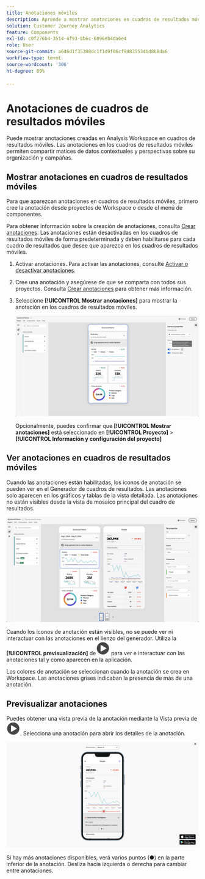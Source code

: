 ```yaml
---
title: Anotaciones móviles
description: Aprende a mostrar anotaciones en cuadros de resultados móviles.
solution: Customer Journey Analytics
feature: Components
exl-id: c0f276b4-3514-4f93-8b6c-6896eb4da6e4
role: User
source-git-commit: a646d1f35308dc1f1d9f06cf94835534bd8b8da6
workflow-type: tm+mt
source-wordcount: '306'
ht-degree: 89%

---
```



# Anotaciones de cuadros de resultados móviles

Puede mostrar anotaciones creadas en Analysis Workspace en cuadros de resultados móviles. Las anotaciones en los cuadros de resultados móviles permiten compartir matices de datos contextuales y perspectivas sobre su organización y campañas.


## Mostrar anotaciones en cuadros de resultados móviles

Para que aparezcan anotaciones en cuadros de resultados móviles, primero cree la anotación desde proyectos de Workspace o desde el menú de componentes.

Para obtener información sobre la creación de anotaciones, consulta [Crear anotaciones](create-annotations.md). Las anotaciones están desactivadas en los cuadros de resultados móviles de forma predeterminada y deben habilitarse para cada cuadro de resultados que desee que aparezca en los cuadros de resultados móviles.

1. Activar anotaciones. Para activar las anotaciones, consulte [Activar o desactivar anotaciones](overview.md#turn-annotations-on-or-off).

1. Cree una anotación y asegúrese de que se comparta con todos sus proyectos. Consulta [Crear anotaciones](create-annotations.md) para obtener más información.

1. Seleccione **[!UICONTROL Mostrar anotaciones]** para mostrar la anotación en los cuadros de resultados móviles.

   ![Opciones de anotaciones para móviles para cuadros de resultados.](assets/annotations-scorecard-onoff.png)

   Opcionalmente, puedes confirmar que **[!UICONTROL Mostrar anotaciones]** está seleccionado en **[!UICONTROL Proyecto]** > **[!UICONTROL Información y configuración del proyecto]**

## Ver anotaciones en cuadros de resultados móviles

Cuando las anotaciones están habilitadas, los iconos de anotación se pueden ver en el Generador de cuadros de resultados. Las anotaciones solo aparecen en los gráficos y tablas de la vista detallada. Las anotaciones no están visibles desde la vista de mosaico principal del cuadro de resultados.

![Creador de cuadros de resultados que resalta los iconos de anotación.](assets/annotations-scorecard.png)

Cuando los iconos de anotación están visibles, no se puede ver ni interactuar con las anotaciones en el lienzo del generador. Utiliza la **[!UICONTROL previsualización]** de![PlayCircle](/help/assets/icons/PlayCircle.svg) para ver e interactuar con las anotaciones tal y como aparecen en la aplicación.

Los colores de anotación se seleccionan cuando la anotación se crea en Workspace. Las anotaciones grises indicaban la presencia de más de una anotación. 

## Previsualizar anotaciones

Puedes obtener una vista previa de la anotación mediante la Vista previa de ![PlayCircle](/help/assets/icons/PlayCircle.svg). Selecciona una anotación para abrir los detalles de la anotación.

![Vista previa del cuadro de resultados móvil de anotación](assets/annotations-scorecard-preview.png)

Si hay más anotaciones disponibles, verá varios puntos (●) en la parte inferior de la anotación. Desliza hacia izquierda o derecha para cambiar entre anotaciones.
